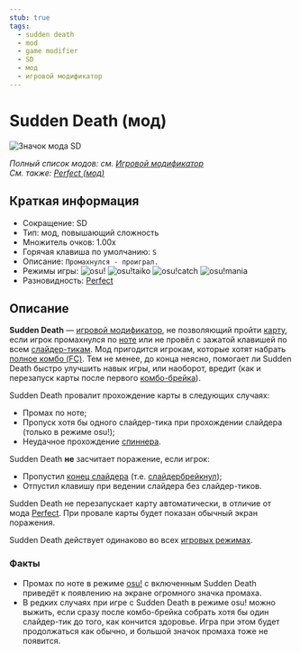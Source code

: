 ```yaml
---
stub: true
tags:
  - sudden death
  - mod
  - game modifier
  - SD
  - мод
  - игровой модификатор
---
```


# Sudden Death (мод)

![Значок мода SD](/wiki/shared/mods/SD.png "Значок мода Sudden Death (SD)")

*Полный список модов: см. [Игровой модификатор](/wiki/Gameplay/Game_modifier)*\
*См. также: [Perfect (мод)](/wiki/Gameplay/Game_modifier/Perfect)*

## Краткая информация

- Сокращение: SD
- Тип: мод, повышающий сложность
- Множитель очков: 1.00x
- Горячая клавиша по умолчанию: `S`
- Описание: `Промахнулся - проиграл.`
- Режимы игры: ![][osu!] ![][osu!taiko] ![][osu!catch] ![][osu!mania]
- Разновидность: [Perfect](/wiki/Gameplay/Game_modifier/Perfect)

## Описание

**Sudden Death** — [игровой модификатор](/wiki/Gameplay/Game_modifier), не позволяющий пройти [карту](/wiki/Beatmap), если игрок промахнулся по [ноте](/wiki/Gameplay/Hit_object) или не провёл с зажатой клавишей по всем [слайдер-тикам](/wiki/Gameplay/Hit_object/Slider/Slider_tick). Мод пригодится игрокам, которые хотят набрать [полное комбо (FC)](/wiki/Gameplay/Full_combo). Тем не менее, до конца неясно, помогает ли Sudden Death быстро улучшить навык игры, или наоборот, вредит (как и перезапуск карты после первого [комбо-брейка](/wiki/Gameplay/Judgement/Combobreak)).

Sudden Death провалит прохождение карты в следующих случаях:

- Промах по ноте;
- Пропуск хотя бы одного слайдер-тика при прохождении слайдера (только в режиме osu!);
- Неудачное прохождение [спиннера](/wiki/Gameplay/Hit_object/Spinner).

Sudden Death **не** засчитает поражение, если игрок:

- Пропустил [конец слайдера](/wiki/Gameplay/Hit_object/Slider/Slidertail) (т.е. [слайдербрейкнул](/wiki/Gameplay/Judgement/Slider_break));
- Отпустил клавишу при ведении слайдера без слайдер-тиков.

Sudden Death не перезапускает карту автоматически, в отличие от мода [Perfect](/wiki/Gameplay/Game_modifier/Perfect). При провале карты будет показан обычный экран поражения.

Sudden Death действует одинаково во всех [игровых режимах](/wiki/Game_mode).

### Факты

- Промах по ноте в режиме [osu!](/wiki/Game_mode/osu!) с включенным Sudden Death приведёт к появлению на экране огромного значка промаха.
- В редких случаях при игре с Sudden Death в режиме osu! можно выжить, если сразу после комбо-брейка собрать хотя бы один слайдер-тик до того, как кончится здоровье. Игра при этом будет продолжаться как обычно, и большой значок промаха тоже не появится.

[osu!]: /wiki/shared/mode/osu.png "osu!"
[osu!taiko]: /wiki/shared/mode/taiko.png "osu!taiko"
[osu!catch]: /wiki/shared/mode/catch.png "osu!catch"
[osu!mania]: /wiki/shared/mode/mania.png "osu!mania"
